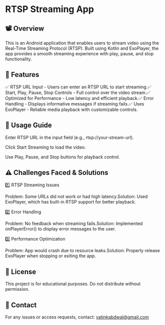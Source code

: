 # RTSP Streaming App

## 📽️ Overview

This is an Android application that enables users to stream video using the Real-Time Streaming Protocol (RTSP). Built using Kotlin and ExoPlayer, the app provides a smooth streaming experience with play, pause, and stop functionality.

## 🚀 Features

✅ RTSP URL Input - Users can enter an RTSP URL to start streaming.✅ Start, Play, Pause, Stop Controls - Full control over the video stream.✅ Optimized for Performance - Low latency and efficient playback.✅ Error Handling - Displays informative messages if streaming fails.✅ Uses ExoPlayer - Reliable media playback with customizable controls.

## 📌 Usage Guide

Enter RTSP URL in the input field (e.g., rtsp://your-stream-url).

Click Start Streaming to load the video.

Use Play, Pause, and Stop buttons for playback control.

## ⚠️ Challenges Faced & Solutions

1️⃣ RTSP Streaming Issues

Problem: Some URLs did not work or had high latency.Solution: Used ExoPlayer, which has built-in RTSP support for better playback.

2️⃣ Error Handling

Problem: No feedback when streaming fails.Solution: Implemented onPlayerError() to display error messages to the user.

3️⃣ Performance Optimization

Problem: App would crash due to resource leaks.Solution: Properly release ExoPlayer when stopping or exiting the app.

## 📜 License

This project is for educational purposes. Do not distribute without permission.

## 📧 Contact

For any issues or access requests, contact: yatinkabdwal@gmail.com
